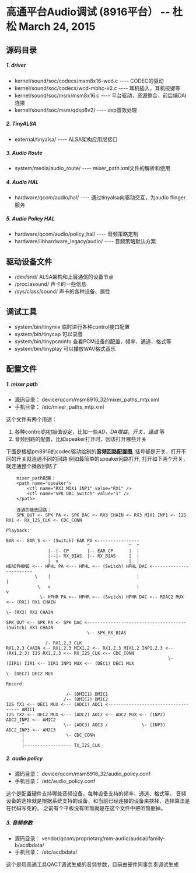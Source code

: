 # 高通平台Audio调试 (8916平台）  -- 杜松 March 24, 2015

## 源码目录

##### 1. driver

- kernel/sound/soc/codecs/msm8x16-wcd.c ---- CODEC的驱动
- kernel/sound/soc/codecs/wcd-mbhc-v2.c ---- 耳机插入，耳机按键等
- kernel/sound/soc/msm/msm8x16.c ---- 平台驱动，资源整合，前后端DAI连接
- kernel/sound/soc/msm/qdsp6v2/ ---- dsp音效处理

##### 2. TinyALSA

- external/tinyalsa/ ---- ALSA架构应用层接口

##### 3. Audio Route

- system/media/audio_route/ ---- mixer_path.xml文件的解析和使用

##### 4. Audio HAL

- hardware/qcom/audio/hal/ ---- 通过tinyalsa向驱动交互，为audio flinger服务

##### 5. Audio Policy HAL

- hardware/qcom/audio/policy_hal/ ---- 音频策略定制
- hardware/libhardware_legacy/audio/ ---- 音频策略默认方案

## 驱动设备文件

- /dev/snd/ ALSA架构和上层通信的设备节点
- /proc/asound/ 声卡的一些信息
- /sys/class/sound/ 声卡的各种设备、属性

## 调试工具

- system/bin/tinymix 临时进行各种control接口配置
- system/bin/tinycap 可以录音
- system/bin/tinypcminfo 查看PCM设备的配置，频率、通道、格式等
- system/bin/tinyplay 可以播放WAV格式音乐

## 配置文件

##### 1. mixer path

- 源码目录： device/qcom/msm8916_32/mixer_paths_mtp.xml
- 手机目录： /etc/mixer_paths_mtp.xml

这个文件有两个用途：

1. 各种control的初始值设定，比如一些*AD，DA增益*，*开关*，*通道* 等
2. 音频回路的配置，比如speaker打开时，因该打开哪些开关

下面是根据pm8916的codec驱动绘制的**音频回路配置图**, 括号都是开关，打开不同的开关就连通不同的回路
例如最简单的speaker回路打开, 打开如下两个开关，就连通整个播放回路了

```
    mixer_path配置：
    <path name="speaker">
        <ctl name="RX3 MIX1 INP1" value="RX1" />
        <ctl name="SPK DAC Switch" value="1" />
    </path>
```

```
    连通的播放回路：
    SPK_OUT <- SPK PA <- SPK DAC <- RX3 CHAIN <- RX3 MIX1 INP1 <- I2S RX1 <- RX_I2S_CLK <- CDC_CONN
```

```
Playback:

EAR <-- EAR_S <-- (Switch) EAR PA <----------------
                               ^               ^  ^
                |--|- CP       |-- EAR CP      |  |
                |--|- RX_BIAS  |-- RX_BIAS     |  |
                |  v                           |  |
HEADPHONE <--- HPHL PA <--- HPHL <-- (Switch) HPHL DAC <------------------------
           \    |                                 |                            |
            \   v                                 |                            v
             \- HPHR PA <-- HPHR <-- (Switch) HPHR DAC <-- RDAC2 MUX <-- (RX1) RX1 CHAIN
                                                                      \- (RX2) RX2 CHAIN

SPK_OUT <-- SPK PA <- SPK DAC <-------------------------------------- (Switch) RX3 CHAIN
                               \-- SPK_RX_BIAS

               /- RX1,2,3 CLK
RX1,2,3 CHAIN <-- RX1,2,3 MIX1,2 <-- RX1,2,3 MIX1,2 INP1,2,3 <-- (RX1,2,3) I2S RX1,2,3 <-- RX_I2S_CLK <-- CDC_CONN
                                                              \- (IIR1) IIR1 <-- IIR1 INP1 MUX <-- (DEC1) DEC1 MUX
                                                                                                \- (DEC2) DEC2 MUX
```

```
Record:

                       /- (DMIC1) DMIC1
                      /-- (DMIC2) DMIC2
I2S TX1 <-- DEC1 MUX <--- (ADC1) ADC1 <------------------------------------ AMIC1
I2S TX2 <-- DEC2 MUX <--- (ADC2) ADC2 <-- ADC2 MUX <-- (INP2) ADC2_INP2 <-- AMIC2
      ^               \-- (ADC3) ADC3 /             \- (INP3) ADC2_INP3 <-- AMIC3
      |                \- CDC_CONN
      |
      |------------------ TX_I2S_CLK

```

##### 2. audio policy

- 源码目录： device/qcom/msm8916_32/audio_policy.conf
- 手机目录： /etc/audio_policy.conf

这个是配置硬件支持哪些音频设备，每种设备支持的频率、通道、格式等。
音频设备的选择就是根据系统支持的设备，和当前已经连接的设备来抉择，选择算法是在代码写死的。
之前有个平板没有听筒就是在这个文件中把听筒删掉。

##### 3. 音频参数

- 源码目录： vendor/qcom/proprietary/mm-audio/audcal/family-b/acdbdata/
- 手机目录： /etc/acdbdata/

这个是用高通工具QACT调试生成的音频参数，目前由硬件同事负责调试生成




